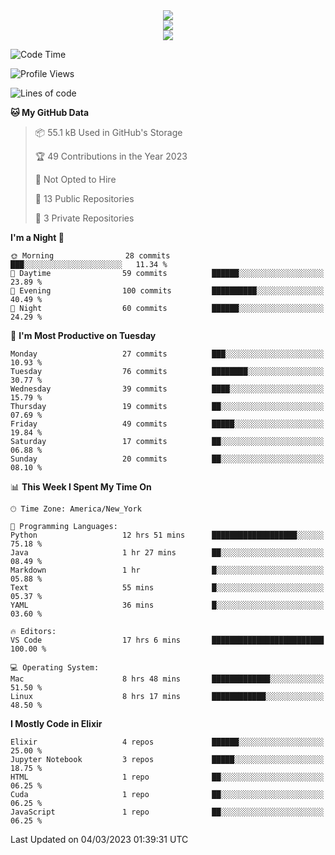 
<div align="center"><img src="https://readme-typing-svg.demolab.com?font=Fira+Code&pause=1000&center=true&vCenter=true&width=435&lines=Hello%EF%BD%9E;I+LIKE+CODING%EF%BC%81;%E5%BC%B7%E5%8C%96%E5%AD%A6%E7%BF%92%E3%81%AB%E5%A4%A7%E5%A5%BD%E3%81%8D%EF%BC%81;%E6%B0%B8%E8%BF%9C%E5%96%9C%E6%AC%A2%E9%B2%A8%E9%B2%A8%EF%BC%81%EF%BC%81%EF%BC%81" />  
</div>

<div align="center"><img src="https://github-readme-stats.vercel.app/api?username=ruoyuGao&theme=black-red" />  
</div>

<div align="center">
    <img src="https://github-readme-stats.vercel.app/api/top-langs/?username=ruoyuGao&layout=compact&theme=black-red"/>
</div>

<!--START_SECTION:waka-->
![Code Time](http://img.shields.io/badge/Code%20Time-33%20hrs%2049%20mins-blue)

![Profile Views](http://img.shields.io/badge/Profile%20Views-19-blue)

![Lines of code](https://img.shields.io/badge/From%20Hello%20World%20I%27ve%20Written-225.1%20thousand%20lines%20of%20code-blue)

**🐱 My GitHub Data** 

> 📦 55.1 kB Used in GitHub's Storage 
 > 
> 🏆 49 Contributions in the Year 2023
 > 
> 🚫 Not Opted to Hire
 > 
> 📜 13 Public Repositories 
 > 
> 🔑 3 Private Repositories 
 > 
**I'm a Night 🦉** 

```text
🌞 Morning                28 commits          ███░░░░░░░░░░░░░░░░░░░░░░   11.34 % 
🌆 Daytime                59 commits          ██████░░░░░░░░░░░░░░░░░░░   23.89 % 
🌃 Evening                100 commits         ██████████░░░░░░░░░░░░░░░   40.49 % 
🌙 Night                  60 commits          ██████░░░░░░░░░░░░░░░░░░░   24.29 % 
```
📅 **I'm Most Productive on Tuesday** 

```text
Monday                   27 commits          ███░░░░░░░░░░░░░░░░░░░░░░   10.93 % 
Tuesday                  76 commits          ████████░░░░░░░░░░░░░░░░░   30.77 % 
Wednesday                39 commits          ████░░░░░░░░░░░░░░░░░░░░░   15.79 % 
Thursday                 19 commits          ██░░░░░░░░░░░░░░░░░░░░░░░   07.69 % 
Friday                   49 commits          █████░░░░░░░░░░░░░░░░░░░░   19.84 % 
Saturday                 17 commits          ██░░░░░░░░░░░░░░░░░░░░░░░   06.88 % 
Sunday                   20 commits          ██░░░░░░░░░░░░░░░░░░░░░░░   08.10 % 
```


📊 **This Week I Spent My Time On** 

```text
🕑︎ Time Zone: America/New_York

💬 Programming Languages: 
Python                   12 hrs 51 mins      ███████████████████░░░░░░   75.18 % 
Java                     1 hr 27 mins        ██░░░░░░░░░░░░░░░░░░░░░░░   08.49 % 
Markdown                 1 hr                █░░░░░░░░░░░░░░░░░░░░░░░░   05.88 % 
Text                     55 mins             █░░░░░░░░░░░░░░░░░░░░░░░░   05.37 % 
YAML                     36 mins             █░░░░░░░░░░░░░░░░░░░░░░░░   03.60 % 

🔥 Editors: 
VS Code                  17 hrs 6 mins       █████████████████████████   100.00 % 

💻 Operating System: 
Mac                      8 hrs 48 mins       █████████████░░░░░░░░░░░░   51.50 % 
Linux                    8 hrs 17 mins       ████████████░░░░░░░░░░░░░   48.50 % 
```

**I Mostly Code in Elixir** 

```text
Elixir                   4 repos             ██████░░░░░░░░░░░░░░░░░░░   25.00 % 
Jupyter Notebook         3 repos             █████░░░░░░░░░░░░░░░░░░░░   18.75 % 
HTML                     1 repo              ██░░░░░░░░░░░░░░░░░░░░░░░   06.25 % 
Cuda                     1 repo              ██░░░░░░░░░░░░░░░░░░░░░░░   06.25 % 
JavaScript               1 repo              ██░░░░░░░░░░░░░░░░░░░░░░░   06.25 % 
```




 Last Updated on 04/03/2023 01:39:31 UTC
<!--END_SECTION:waka-->

